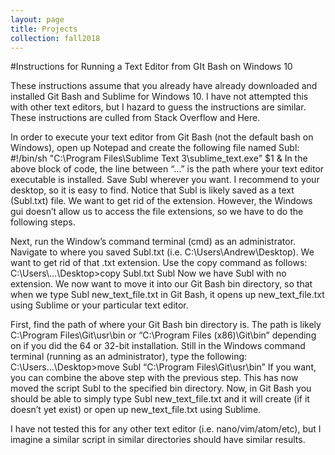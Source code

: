 ```yaml
---
layout: page
title: Projects
collection: fall2018
---
```

#Instructions for Running a Text Editor from GIt Bash on Windows 10

These instructions assume that you already have already downloaded and installed Git Bash and Sublime for Windows 10. I have not attempted this with other text editors, but I hazard to guess the instructions are similar. These instructions are culled from Stack Overflow and Here.

In order to execute your text editor from Git Bash (not the default bash on Windows), open up Notepad and create the following file named Subl:
#!/bin/sh
"C:\Program Files\Sublime Text 3\sublime_text.exe" $1 &
In the above block of code, the line between “…” is the path where your text editor executable is installed. Save Subl wherever you want. I recommend to your desktop, so it is easy to find. Notice that Subl is likely saved as a text (Subl.txt) file. We want to get rid of the extension. However, the Windows gui doesn’t allow us to access the file extensions, so we have to do the following steps.

Next, run the Window’s command terminal (cmd) as an administrator. Navigate to where you saved Subl.txt (i.e. C:\Users\Andrew\Desktop). We want to get rid of that .txt extension. Use the copy command as follows:
C:\Users\…\Desktop>copy Subl.txt Subl
Now we have Subl with no extension. We now want to move it into our Git Bash bin directory, so that when we type Subl new_text_file.txt in Git Bash, it opens up new_text_file.txt using Sublime or your particular text editor.

First, find the path of where your Git Bash bin directory is. The path is likely C:\Program Files\Git\usr\bin or “C:\Program Files (x86)\Git\bin” depending on if you did the 64 or 32-bit installation. Still in the Windows command terminal (running as an administrator), type the following:
C:\Users\...\Desktop>move Subl “C:\Program Files\Git\usr\bin”
If you want, you can combine the above step with the previous step. This has now moved the script Subl to the specified bin directory. Now, in Git Bash you should be able to simply type Subl new_text_file.txt and it will create (if it doesn’t yet exist) or open up new_text_file.txt using Sublime.

I have not tested this for any other text editor (i.e. nano/vim/atom/etc), but I imagine a similar script in similar directories should have similar results.
